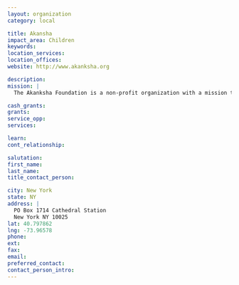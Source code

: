 ```yaml
---
layout: organization
category: local

title: Akansha
impact_area: Children
keywords: 
location_services: 
location_offices: 
website: http://www.akanksha.org

description: 
mission: |
  The Akanksha Foundation is a non-profit organization with a mission to provide children from low-income communities with a high-quality education, enabling them to maximize their potential and transform their lives. Akanksha works in the field of education, initiating school reform through The School Project, and providing a supplemental education through the Akanksha centers.

cash_grants: 
grants: 
service_opp: 
services: 

learn: 
cont_relationship: 

salutation: 
first_name: 
last_name: 
title_contact_person: 

city: New York
state: NY
address: |
  PO Box 1714 Cathedral Station     
  New York NY 10025
lat: 40.797862
lng: -73.96578
phone: 
ext: 
fax: 
email: 
preferred_contact: 
contact_person_intro: 
---
```

